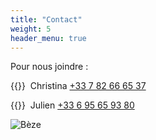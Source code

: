 ```yaml
---
title: "Contact"
weight: 5
header_menu: true
---
```


Pour nous joindre :

{{<icon class="fa fa-phone">}}&nbsp; Christina [+33 7 82 66 65 37](tel:Christina)

{{<icon class="fa fa-phone">}}&nbsp; Julien [+33 6 95 65 93 80](tel:Julien)

![Bèze](images/source.jpg)
